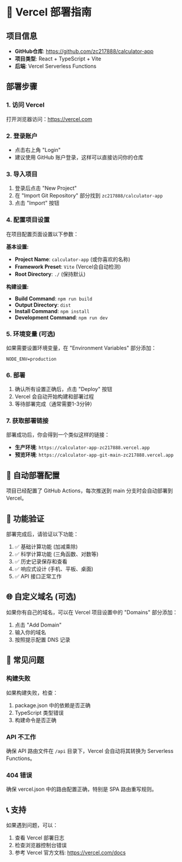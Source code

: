 # 🚀 Vercel 部署指南

## 项目信息
- **GitHub仓库**: https://github.com/zc217888/calculator-app
- **项目类型**: React + TypeScript + Vite
- **后端**: Vercel Serverless Functions

## 部署步骤

### 1. 访问 Vercel
打开浏览器访问：https://vercel.com

### 2. 登录账户
- 点击右上角 "Login" 
- 建议使用 GitHub 账户登录，这样可以直接访问你的仓库

### 3. 导入项目
1. 登录后点击 "New Project"
2. 在 "Import Git Repository" 部分找到 `zc217888/calculator-app`
3. 点击 "Import" 按钮

### 4. 配置项目设置
在项目配置页面设置以下参数：

**基本设置:**
- **Project Name**: `calculator-app` (或你喜欢的名称)
- **Framework Preset**: `Vite` (Vercel会自动检测)
- **Root Directory**: `./` (保持默认)

**构建设置:**
- **Build Command**: `npm run build`
- **Output Directory**: `dist`
- **Install Command**: `npm install`
- **Development Command**: `npm run dev`

### 5. 环境变量 (可选)
如果需要设置环境变量，在 "Environment Variables" 部分添加：
```
NODE_ENV=production
```

### 6. 部署
1. 确认所有设置正确后，点击 "Deploy" 按钮
2. Vercel 会自动开始构建和部署过程
3. 等待部署完成（通常需要1-3分钟）

### 7. 获取部署链接
部署成功后，你会得到一个类似这样的链接：
- **生产环境**: `https://calculator-app-zc217888.vercel.app`
- **预览环境**: `https://calculator-app-git-main-zc217888.vercel.app`

## 🔧 自动部署配置

项目已经配置了 GitHub Actions，每次推送到 main 分支时会自动部署到 Vercel。

## 📱 功能验证

部署完成后，请验证以下功能：
1. ✅ 基础计算功能 (加减乘除)
2. ✅ 科学计算功能 (三角函数、对数等)
3. ✅ 历史记录保存和查看
4. ✅ 响应式设计 (手机、平板、桌面)
5. ✅ API 接口正常工作

## 🌐 自定义域名 (可选)

如果你有自己的域名，可以在 Vercel 项目设置中的 "Domains" 部分添加：
1. 点击 "Add Domain"
2. 输入你的域名
3. 按照提示配置 DNS 记录

## 🚨 常见问题

### 构建失败
如果构建失败，检查：
1. package.json 中的依赖是否正确
2. TypeScript 类型错误
3. 构建命令是否正确

### API 不工作
确保 API 路由文件在 `/api` 目录下，Vercel 会自动将其转换为 Serverless Functions。

### 404 错误
确保 vercel.json 中的路由配置正确，特别是 SPA 路由重写规则。

## 📞 支持

如果遇到问题，可以：
1. 查看 Vercel 部署日志
2. 检查浏览器控制台错误
3. 参考 Vercel 官方文档: https://vercel.com/docs
